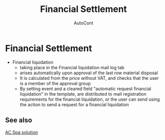 ﻿---
    title: "Financial Settlement"
    author: AutoCont
    ms.date: 04/30/2018
    ms.topic: article
    ms.prod: dynamics-nav-2017
    ms.contentlocale: en
    ms.lasthandoff: 04/30/2018
---

# Financial Settlement 

-	Financial liquidation
	- 	taking place in the Financial liquidation mail log tab
	- 	arises automatically upon approval of the last row material disposal
	- 	It is calculated from the price without VAT, and checks that the user is a member of the approval group
	- 	By setting event and a cleared field "automatic request financial liquidation" in the template, are distributed to mail registration requirements for the financial liquidation, or the user can send using the action to send a request for a financial liquidation 



## <a name="see-also"></a>See also
[AC Spa solution](ac-spa-solution.md)